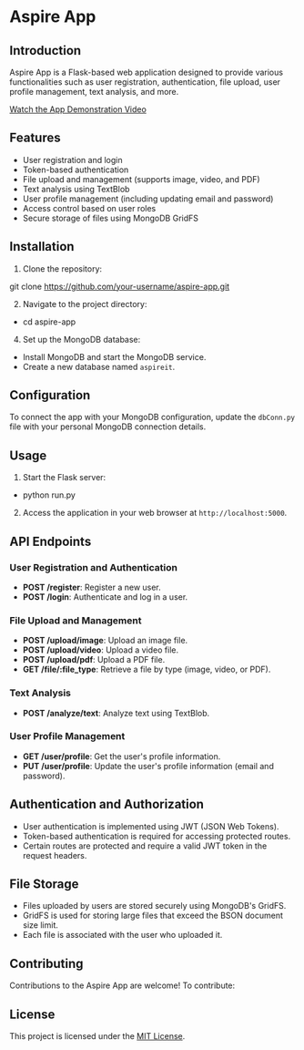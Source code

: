 # Aspire App

## Introduction

Aspire App is a Flask-based web application designed to provide various functionalities such as user registration, authentication, file upload, user profile management, text analysis, and more.

[Watch the App Demonstration Video](https://www.youtube.com/watch?v=your_video_id)

## Features

- User registration and login
- Token-based authentication
- File upload and management (supports image, video, and PDF)
- Text analysis using TextBlob
- User profile management (including updating email and password)
- Access control based on user roles
- Secure storage of files using MongoDB GridFS

## Installation

1. Clone the repository:

git clone https://github.com/your-username/aspire-app.git

2. Navigate to the project directory:
- cd aspire-app


4. Set up the MongoDB database:

- Install MongoDB and start the MongoDB service.
- Create a new database named `aspireit`.

## Configuration

To connect the app with your MongoDB configuration, update the `dbConn.py` file with your personal MongoDB connection details.

## Usage

1. Start the Flask server:
- python run.py



2. Access the application in your web browser at `http://localhost:5000`.

## API Endpoints

### User Registration and Authentication

- **POST /register**: Register a new user.
- **POST /login**: Authenticate and log in a user.

### File Upload and Management

- **POST /upload/image**: Upload an image file.
- **POST /upload/video**: Upload a video file.
- **POST /upload/pdf**: Upload a PDF file.
- **GET /file/:file_type**: Retrieve a file by type (image, video, or PDF).

### Text Analysis

- **POST /analyze/text**: Analyze text using TextBlob.

### User Profile Management

- **GET /user/profile**: Get the user's profile information.
- **PUT /user/profile**: Update the user's profile information (email and password).

## Authentication and Authorization

- User authentication is implemented using JWT (JSON Web Tokens).
- Token-based authentication is required for accessing protected routes.
- Certain routes are protected and require a valid JWT token in the request headers.

## File Storage

- Files uploaded by users are stored securely using MongoDB's GridFS.
- GridFS is used for storing large files that exceed the BSON document size limit.
- Each file is associated with the user who uploaded it.

## Contributing

Contributions to the Aspire App are welcome! To contribute:

## License

This project is licensed under the [MIT License](LICENSE).




